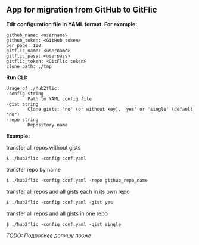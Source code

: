 App for migration from GitHub to GitFlic
----------------------------------------

**Edit configuration file in YAML format. For example:**

    github_name: <username>
    github_token: <GitHub token>
    per_page: 100
    gitflic_name: <username>
    gitflic_pass: <userpass>
    gitflic_token: <GitFlic token>
    clone_path: ./tmp

**Run CLI:**

    Usage of ./hub2flic:
    -config string
            Path to YAML config file
    -gist string
            Clone gists: 'no' (or without key), 'yes' or 'single' (default "no")
    -repo string
            Repository name

**Example:**

transfer all repos without gists

    $ ./hub2flic -config conf.yaml

transfer repo by name

    $ ./hub2flic -config conf.yaml -repo github_repo_name

transfer all repos and all gists each in its own repo

    $ ./hub2flic -config conf.yaml -gist yes

transfer all repos and all gists in one repo

    $ ./hub2flic -config conf.yaml -gist single

_TODO: Подробнее допишу позже_